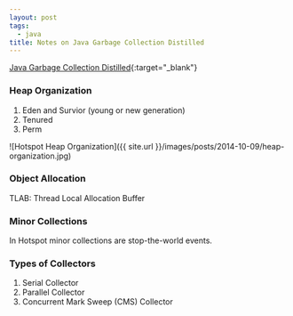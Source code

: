 ```yaml
---
layout: post
tags:
  - java
title: Notes on Java Garbage Collection Distilled
---
```

[Java Garbage Collection Distilled](http://www.infoq.com/articles/Java_Garbage_Collection_Distilled){:target="_blank"}

### Heap Organization

  1. Eden and Survior (young or new generation)
  1. Tenured
  1. Perm

<!--more-->

![Hotspot Heap Organization]({{ site.url }}/images/posts/2014-10-09/heap-organization.jpg)

### Object Allocation

TLAB: Thread Local Allocation Buffer

### Minor Collections

In Hotspot minor collections are stop-the-world events.

### Types of Collectors

  1. Serial Collector
  1. Parallel Collector
  1. Concurrent Mark Sweep (CMS) Collector
